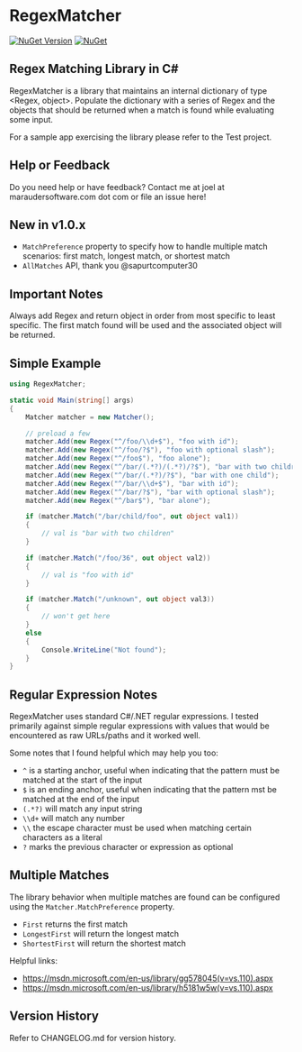 ﻿# RegexMatcher

[![NuGet Version](https://img.shields.io/nuget/v/RegexMatcher.svg?style=flat)](https://www.nuget.org/packages/RegexMatcher/) [![NuGet](https://img.shields.io/nuget/dt/RegexMatcher.svg)](https://www.nuget.org/packages/RegexMatcher) 

## Regex Matching Library in C#

RegexMatcher is a library that maintains an internal dictionary of type <Regex, object>.  Populate the dictionary with a series of Regex and the objects that should be returned when a match is found while evaluating some input.

For a sample app exercising the library please refer to the Test project. 

## Help or Feedback

Do you need help or have feedback?  Contact me at joel at maraudersoftware.com dot com or file an issue here!

## New in v1.0.x

- ```MatchPreference``` property to specify how to handle multiple match scenarios: first match, longest match, or shortest match
- ```AllMatches``` API, thank you @sapurtcomputer30

## Important Notes

Always add Regex and return object in order from most specific to least specific.  The first match found will be used and the associated object will be returned.

## Simple Example
```csharp
using RegexMatcher;

static void Main(string[] args)
{
    Matcher matcher = new Matcher();

    // preload a few
    matcher.Add(new Regex("^/foo/\\d+$"), "foo with id");
    matcher.Add(new Regex("^/foo/?$"), "foo with optional slash");
    matcher.Add(new Regex("^/foo$"), "foo alone");
    matcher.Add(new Regex("^/bar/(.*?)/(.*?)/?$"), "bar with two children");
    matcher.Add(new Regex("^/bar/(.*?)/?$"), "bar with one child");
    matcher.Add(new Regex("^/bar/\\d+$"), "bar with id");
    matcher.Add(new Regex("^/bar/?$"), "bar with optional slash");
    matcher.Add(new Regex("^/bar$"), "bar alone");

    if (matcher.Match("/bar/child/foo", out object val1))
    { 
        // val is "bar with two children" 
    }

    if (matcher.Match("/foo/36", out object val2))
    { 
        // val is "foo with id" 
    }

    if (matcher.Match("/unknown", out object val3)) 
    { 
        // won't get here
    }
    else
    {
        Console.WriteLine("Not found");
    }
}
```

## Regular Expression Notes

RegexMatcher uses standard C#/.NET regular expressions.  I tested primarily against simple regular expressions with values that would be encountered as raw URLs/paths and it worked well.  

Some notes that I found helpful which may help you too:

- ```^``` is a starting anchor, useful when indicating that the pattern must be matched at the start of the input
- ```$``` is an ending anchor, useful when indicating that the pattern mst be matched at the end of the input
- ```(.*?)``` will match any input string
- ```\\d+``` will match any number
- ```\\``` the escape character must be used when matching certain characters as a literal
- ```?``` marks the previous character or expression as optional

## Multiple Matches

The library behavior when multiple matches are found can be configured using the ```Matcher.MatchPreference``` property.

- ```First``` returns the first match
- ```LongestFirst``` will return the longest match
- ```ShortestFirst``` will return the shortest match

Helpful links:

- https://msdn.microsoft.com/en-us/library/gg578045(v=vs.110).aspx
- https://msdn.microsoft.com/en-us/library/h5181w5w(v=vs.110).aspx

## Version History

Refer to CHANGELOG.md for version history.
